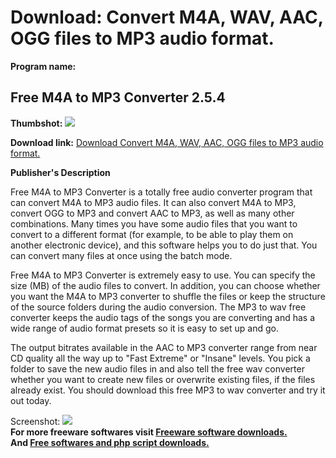 # Download: Convert M4A, WAV, AAC, OGG files to MP3 audio format.

**Program name:**

## Free M4A to MP3 Converter 2.5.4

  
**Thumbshot:** ![](http://www.freewarefiles.com/screenshot/freem4awavmp3cvtr_md.jpg)   
  
**Download link:** [Download Convert M4A, WAV, AAC, OGG files to MP3 audio format.](http://freesoftwares.boysofts.com/Free-M4A-to-MP3-Converter_program_81988.html)  
  


**Publisher's Description**  
  


Free M4A to MP3 Converter is a totally free audio converter program that can convert M4A to MP3 audio files. It can also convert M4A to MP3, convert OGG to MP3 and convert AAC to MP3, as well as many other combinations. Many times you have some audio files that you want to convert to a different format (for example, to be able to play them on another electronic device), and this software helps you to do just that. You can convert many files at once using the batch mode. 

Free M4A to MP3 Converter is extremely easy to use. You can specify the size (MB) of the audio files to convert. In addition, you can choose whether you want the M4A to MP3 converter to shuffle the files or keep the structure of the source folders during the audio conversion. The MP3 to wav free converter keeps the audio tags of the songs you are converting and has a wide range of audio format presets so it is easy to set up and go. 

The output bitrates available in the AAC to MP3 converter range from near CD quality all the way up to "Fast Extreme" or "Insane" levels. You pick a folder to save the new audio files in and also tell the free wav converter whether you want to create new files or overwrite existing files, if the files already exist. You should download this free MP3 to wav converter and try it out today.

  
  
Screenshot: ![](http://www.freewarefiles.com/screenshot/freem4awavmp3cvtr.jpg)   
**For more freeware softwares visit [Freeware software downloads.](http://freesoftwares.boysofts.com/)**   
**And [Free softwares and php script downloads.](http://www.boysofts.com/)**
